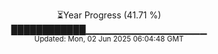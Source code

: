 <p align="center">
⏳Year Progress (41.71 %)<br>
████████████▁▁▁▁▁▁▁▁▁▁▁▁▁▁▁▁▁▁ <br>
<sub>Updated: Mon, 02 Jun 2025 06:04:48 GMT</sub>
</p>

